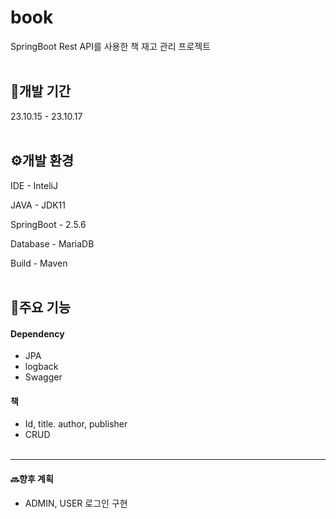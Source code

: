 # book
SpringBoot Rest API를 사용한 책 재고 관리 프로젝트<br/><br/>

## 📆개발 기간
23.10.15 - 23.10.17<br/><br/>

## ⚙️개발 환경
IDE - InteliJ

JAVA - JDK11

SpringBoot - 2.5.6

Database - MariaDB

Build - Maven<br/><br/>

## 📌주요 기능
#### Dependency
- JPA
- logback
- Swagger
#### 책
- Id, title. author, publisher
- CRUD<br/><br/>

--- 
#### 🔜향후 계획
- ADMIN, USER 로그인 구현
